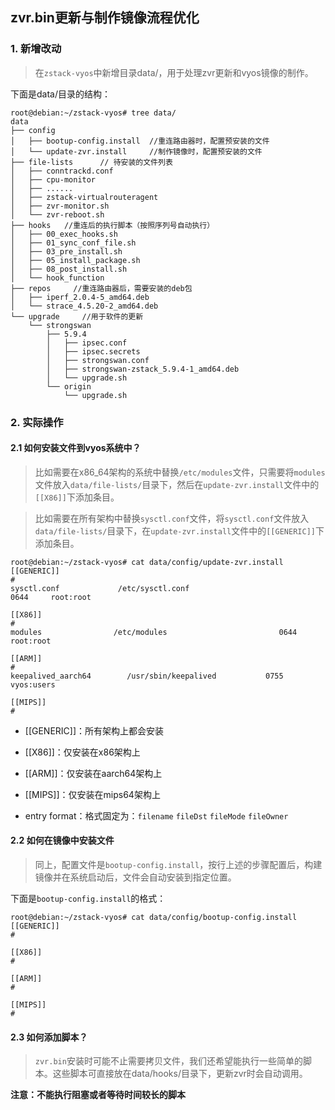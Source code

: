 ## zvr.bin更新与制作镜像流程优化


### 1. 新增改动
> 在`zstack-vyos`中新增目录data/，用于处理zvr更新和vyos镜像的制作。

下面是data/目录的结构：
```
root@debian:~/zstack-vyos# tree data/
data
├── config
│   ├── bootup-config.install  //重连路由器时，配置预安装的文件
│   └── update-zvr.install     //制作镜像时，配置预安装的文件
├── file-lists      // 待安装的文件列表
│   ├── conntrackd.conf
│   ├── cpu-monitor
│   ├── ......
│   ├── zstack-virtualrouteragent
│   ├── zvr-monitor.sh
│   └── zvr-reboot.sh
├── hooks   //重连后的执行脚本（按照序列号自动执行）
│   ├── 00_exec_hooks.sh
│   ├── 01_sync_conf_file.sh
│   ├── 03_pre_install.sh
│   ├── 05_install_package.sh
│   ├── 08_post_install.sh
│   └── hook_function
├── repos     //重连路由器后，需要安装的deb包
│   ├── iperf_2.0.4-5_amd64.deb
│   └── strace_4.5.20-2_amd64.deb
└── upgrade     //用于软件的更新
    └── strongswan
        ├── 5.9.4
        │   ├── ipsec.conf
        │   ├── ipsec.secrets
        │   ├── strongswan.conf
        │   ├── strongswan-zstack_5.9.4-1_amd64.deb
        │   └── upgrade.sh
        └── origin
            └── upgrade.sh
```

### 2. 实际操作
#### 2.1 如何安装文件到vyos系统中？
> 比如需要在x86_64架构的系统中替换`/etc/modules`文件，只需要将`modules`文件放入`data/file-lists/`目录下，然后在`update-zvr.install`文件中的`[[X86]]`下添加条目。

> 比如需要在所有架构中替换`sysctl.conf`文件，将`sysctl.conf`文件放入`data/file-lists/`目录下，在`update-zvr.install`文件中的`[[GENERIC]]`下添加条目。

```
root@debian:~/zstack-vyos# cat data/config/update-zvr.install
[[GENERIC]]
#
sysctl.conf             /etc/sysctl.conf                           0644     root:root

[[X86]]
#
modules                /etc/modules                         0644     root:root

[[ARM]]
#
keepalived_aarch64        /usr/sbin/keepalived           0755      vyos:users

[[MIPS]]
#

```
- [[GENERIC]]：所有架构上都会安装

- [[X86]]：仅安装在x86架构上

- [[ARM]]：仅安装在aarch64架构上

- [[MIPS]]：仅安装在mips64架构上

- entry format：格式固定为：`filename`  `fileDst`  `fileMode` `fileOwner`

#### 2.2 如何在镜像中安装文件

> 同上，配置文件是`bootup-config.install`，按行上述的步骤配置后，构建镜像并在系统启动后，文件会自动安装到指定位置。

下面是`bootup-config.install`的格式：
```
root@debian:~/zstack-vyos# cat data/config/bootup-config.install
[[GENERIC]]
#

[[X86]]
#

[[ARM]]
#

[[MIPS]]
#
```

#### 2.3 如何添加脚本？
> `zvr.bin`安装时可能不止需要拷贝文件，我们还希望能执行一些简单的脚本。这些脚本可直接放在data/hooks/目录下，更新zvr时会自动调用。

**注意：不能执行阻塞或者等待时间较长的脚本**
